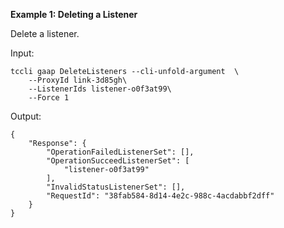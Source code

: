 **Example 1: Deleting a Listener**

Delete a listener.

Input: 

```
tccli gaap DeleteListeners --cli-unfold-argument  \
    --ProxyId link-3d85gh\
    --ListenerIds listener-o0f3at99\
    --Force 1
```

Output: 
```
{
    "Response": {
        "OperationFailedListenerSet": [],
        "OperationSucceedListenerSet": [
            "listener-o0f3at99"
        ],
        "InvalidStatusListenerSet": [],
        "RequestId": "38fab584-8d14-4e2c-988c-4acdabbf2dff"
    }
}
```

